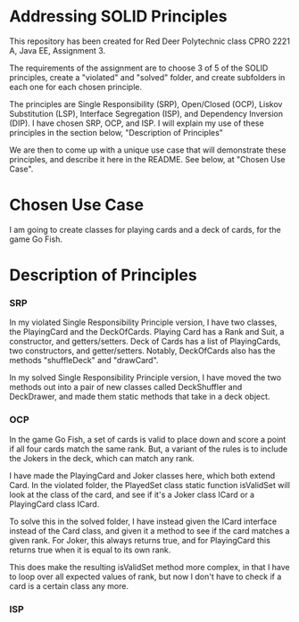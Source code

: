 # Addressing SOLID Principles

This repository has been created for Red Deer Polytechnic class CPRO 2221 A, Java EE, Assignment 3.

The requirements of the assignment are to choose 3 of 5 of the SOLID principles, create a "violated" and "solved" folder, and create subfolders in each one for each chosen principle.

The principles are Single Responsibility (SRP), Open/Closed (OCP), Liskov Substitution (LSP), Interface Segregation (ISP), and Dependency Inversion (DIP). I have chosen SRP, OCP, and ISP. I will explain my use of these principles in the section below, "Description of Principles"

We are then to come up with a unique use case that will demonstrate these principles, and describe it here in the README. See below, at "Chosen Use Case".

# Chosen Use Case

I am going to create classes for playing cards and a deck of cards, for the game Go Fish.

# Description of Principles
### SRP

In my violated Single Responsibility Principle version, I have two classes, the PlayingCard and the DeckOfCards. Playing Card has a Rank and Suit, a constructor, and getters/setters. Deck of Cards has a list of PlayingCards, two constructors, and getter/setters. Notably, DeckOfCards also has the methods "shuffleDeck" and "drawCard".

In my solved Single Responsibility Principle version, I have moved the two methods out into a pair of new classes called DeckShuffler and DeckDrawer, and made them static methods that take in a deck object.

### OCP

In the game Go Fish, a set of cards is valid to place down and score a point if all four cards match the same rank. But, a variant of the rules is to include the Jokers in the deck, which can match any rank.

I have made the PlayingCard and Joker classes here, which both extend Card. In the violated folder, the PlayedSet class static function isValidSet will look at the class of the card, and see if it's a Joker class ICard or a PlayingCard class ICard.

To solve this in the solved folder, I have instead given the ICard interface instead of the Card class, and given it a method to see if the card matches a given rank. For Joker, this always returns true, and for PlayingCard this returns true when it is equal to its own rank.

This does make the resulting isValidSet method more complex, in that I have to loop over all expected values of rank, but now I don't have to check if a card is a certain class any more.

### ISP

